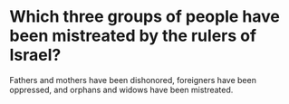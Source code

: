 # Which three groups of people have been mistreated by the rulers of Israel?

Fathers and mothers have been dishonored, foreigners have been oppressed, and orphans and widows have been mistreated.
